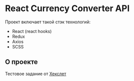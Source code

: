 # React Currency Converter API

Проект включает такой стэк технологий:

* React (react hooks)
* Redux 
* Axios
* SCSS

## О проекте

Тестовое задание от [Хекслет](https://github.com/appbooster/test-assignments/blob/master/tasks/frontend.md)
